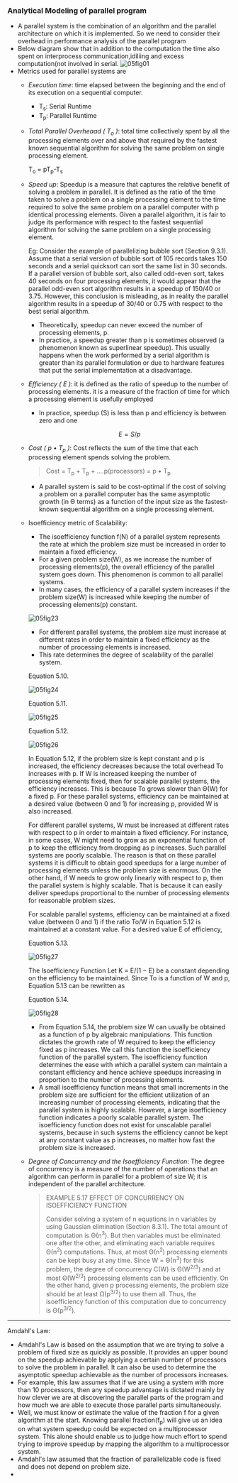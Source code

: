 ### Analytical Modeling of parallel program
* A parallel system is the combination of an algorithm and the parallel architecture on which it is implemented. So we need to consider their overhead in performance analysis of the parallel program 
* Below diagram show that in addition to the computation the time also spent on interprocess communication,idiliing and excess computation(not involved in serial.
 ![05fig01](https://user-images.githubusercontent.com/13390833/156657947-74bb8b60-e2ba-46d9-8334-4d2895d167dc.gif)
* Metrics used for parallel systems are 
   * *Execution time*: time elapsed between the beginning and the end of its execution on a sequential computer.
      * T<sub>s</sub>: Serial Runtime
      * T<sub>p</sub>: Parallel Runtime
   * *Total Parallel Overheaad ( T<sub>o</sub> )*: total time collectively spent by all the processing elements over and above that required by the fastest known sequential algorithm for solving the same problem on single processing element.
                               
     T<sub>o</sub> = pT<sub>p</sub>-T<sub>s</sub>
   * *Speed up*: Speedup is a measure that captures the relative benefit of solving a problem in parallel. It is defined as the ratio of the time taken to solve a problem on a single processing element to the time required to solve the same problem on a parallel computer with p identical processing elements. Given a parallel algorithm, it is fair to judge its performance with respect to the fastest sequential algorithm for solving the same problem on a single processing element.
   
      Eg: Consider the example of parallelizing bubble sort (Section 9.3.1). Assume that a serial version of bubble sort of 105 records takes 150 seconds and a serial quicksort can sort the same list in 30 seconds. If a parallel version of bubble sort, also called odd-even sort, takes 40 seconds on four processing elements, it would appear that the parallel odd-even sort algorithm results in a speedup of 150/40 or 3.75. However, this conclusion is misleading, as in reality the parallel algorithm results in a speedup of 30/40 or 0.75 with respect to the best serial algorithm.    
      * Theoretically, speedup can never exceed the number of processing elements, p. 
      * In practice, a speedup greater than p is sometimes observed (a phenomenon known as superlinear speedup). This usually happens when the work performed by a serial algorithm is greater than its parallel formulation or due to hardware features that put the serial implementation at a disadvantage.
  * *Efficiency ( E )*: it is defined as the ratio of speedup to the number of processing elements. it is a measure of the fraction of time for which a processing element is usefully employed
      * In practice, speedup (S) is less than p and efficiency is between zero and one
      ```math
        E = S/p
      ```
   *  *Cost ( p &#8226; T<sub>p</sub> )*:  Cost reflects the sum of the time that each processing element spends solving the problem. 
          
      >   Cost = T<sub>p</sub> + T<sub>p</sub> + ....p(processors) = p &#8226; T<sub>p</sub>
      * A parallel system is said to be cost-optimal if the cost of solving a problem on a parallel computer has the same asymptotic growth (in Θ terms) as a function of the input size as the fastest-known sequential algorithm on a single processing element.
   * Isoefficiency metric of Scalability: 
       * The isoefficiency function f(N) of a parallel system represents the rate at which the problem size must be increased in order to maintain a fixed efficiency.
       * For a given problem size(W), as we increase the number of processing elements(p), the overall efficiency of the parallel system goes down. This phenomenon is common to all parallel systems.
       * In many cases, the efficiency of a parallel system increases if the problem size(W) is increased while keeping the number of processing elements(p) constant.
      
      ![05fig23](https://user-images.githubusercontent.com/13390833/156667008-d0d08ab4-c2e1-41c6-9d85-d6cd313148d6.gif)
      
      * For different parallel systems, the problem size must increase at different rates in order to maintain a fixed efficiency as the number of processing elements is increased.
       *  This rate determines the degree of scalability of the parallel system.
       
       Equation 5.10. 
       
       ![05fig24](https://user-images.githubusercontent.com/13390833/156667986-663d2829-afe1-4a99-b564-83cb78698268.gif)
       
       Equation 5.11. 
       
       ![05fig25](https://user-images.githubusercontent.com/13390833/156668018-78ab7b0b-4ba6-4617-9884-fd58da4b1187.gif)  
       
       Equation 5.12. 
       
       ![05fig26](https://user-images.githubusercontent.com/13390833/156667962-db39a02f-aca3-43a3-9b84-af2c53b7485f.gif)
       
       
       
       In Equation 5.12, if the problem size is kept constant and p is increased, the efficiency decreases because the total overhead To increases with p. If W is increased keeping the number of processing elements fixed, then for scalable parallel systems, the efficiency increases. This is because To grows slower than Θ(W) for a fixed p. For these parallel systems, efficiency can be maintained at a desired value (between 0 and 1) for increasing p, provided W is also increased.

        For different parallel systems, W must be increased at different rates with respect to p in order to maintain a fixed efficiency. For instance, in some cases, W might need to grow as an exponential function of p to keep the efficiency from dropping as p increases. Such parallel systems are poorly scalable. The reason is that on these parallel systems it is difficult to obtain good speedups for a large number of processing elements unless the problem size is enormous. On the other hand, if W needs to grow only linearly with respect to p, then the parallel system is highly scalable. That is because it can easily deliver speedups proportional to the number of processing elements for reasonable problem sizes.

        For scalable parallel systems, efficiency can be maintained at a fixed value (between 0 and 1) if the ratio To/W in Equation 5.12 is maintained at a constant value. For a desired value E of efficiency,

        Equation 5.13. 
        
        ![05fig27](https://user-images.githubusercontent.com/13390833/156667902-fd3a600e-d4e7-4115-ad35-6d6db4e2e448.gif)

        The Isoefficiency Function
        Let K = E/(1 − E) be a constant depending on the efficiency to be maintained. Since To is a function of W and p, Equation 5.13 can be rewritten as

        Equation 5.14. 
        
        ![05fig28](https://user-images.githubusercontent.com/13390833/156668307-4ced1c72-1e02-4174-b2cb-86a280bec5e2.gif)

        * From Equation 5.14, the problem size W can usually be obtained as a function of p by algebraic manipulations. This function dictates the growth rate of W required to keep the efficiency fixed as p increases. We call this function the isoefficiency function of the parallel system. The isoefficiency function determines the ease with which a parallel system can maintain a constant efficiency and hence achieve speedups increasing in proportion to the number of processing elements.
        * A small isoefficiency function means that small increments in the problem size are sufficient for the efficient utilization of an increasing number of processing elements, indicating that the parallel system is highly scalable. However, a large isoefficiency function indicates a poorly scalable parallel system. The isoefficiency function does not exist for unscalable parallel systems, because in such systems the efficiency cannot be kept at any constant value as p increases, no matter how fast the problem size is increased.

  * *Degree of Concurrency and the Isoefficiency Function*: The degree of concurrency is a measure of the number of operations that an algorithm can perform in parallel for a problem of size W; it is independent of the parallel architecture.
     
     <blockquote>
     EXAMPLE 5.17 EFFECT OF CONCURRENCY ON ISOEFFICIENCY FUNCTION   

     Consider solving a system of n equations in n variables by using Gaussian elimination (Section 8.3.1). The total amount of computation is Θ(n<sup>3</sup>). But then variables must be eliminated one after the other, and eliminating each variable requires Θ(n<sup>2</sup>) computations. Thus, at most Θ(n<sup>2</sup>) processing elements can be kept busy at any time. Since W = Θ(n<sup>3</sup>) for this  problem, the degree of concurrency C(W) is Θ(W<sup>2/3</sup>) and at most Θ(W<sup>2/3</sup>) processing elements can be used efficiently. On the other hand, given p processing elements, the problem size should be at least Ω(p<sup>3/2</sup>) to use them all. Thus, the isoefficiency function of this computation due to concurrency is Θ(p<sup>3/2</sup>). 
    </blockquote>
----
Amdahl's Law:
 * Amdahl's Law is based on the assumption that we are trying to solve a problem of fixed size as quickly as possible. It provides an upper bound on the speedup achievable by applying a certain number of processors to solve the problem in parallel. It can also be used to determine the asymptotic speedup achievable as the number of processors increases.
 * For example, this law assumes that if we are using a system with more than 10 processors, then any speedup advantage is dictated mainly by how clever we are at discovering the parallel parts of the program and how much we are able to execute those parallel parts simultaneously.
 * Well, we must know or estimate the value of the fraction f for a given algorithm at the start. Knowing parallel fraction(f<sub>p</sub>) will give us an idea on what system speedup could be expected on a multiprocessor system. This alone should enable us to judge how much effort to spend trying to improve speedup by mapping the algorithm to a multiprocessor system.
 *  Amdahl's law assumed that the fraction of parallelizable code is fixed and does not depend on problem size.
 *  
 
